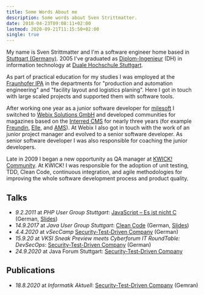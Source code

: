 ```yaml
---
title: Some Words About me
description: Some words about Sven Strittmatter.
date: 2018-04-23T09:08:11+02:00
lastmod: 2020-09-21T11:15:50+02:00
single: true
---
```


My name is Sven Strittmatter and I'm a software engineer home based in [Stuttgart (Germany)][1]. 2005 I've graduated as [Diplom-Ingenieur][2] (DH) in information technology at [Duale Hochschule Stuttgart][3].

As part of practical education for my studies I was employed at the [Fraunhofer IPA][4] in the departments for "production and automation engineering" and "facility layout and logistics planing". Here I got in touch with large scaled projects and supported them with software tools.

After working one year as a junior software developer for [milesoft][5] I switched to [Webix Solutions GmbH][6] and developed communities for magazines based on the [Interred CMS][7] for nearly three years (for example [Freundin][8], [Elle][9], and [AMS][10]). At Webix I also got in touch with the work of an junior project manager and evolved to a senior software developer. As senior software developer I was also responsible for coaching the junior developers.

Late in 2009 I began a new opportunity as QA manager at [KWICK! Community][11]. At KWICK! I was responsible for the adoption of unit testing, TDD, Clean Code, continuous integration, and agile methodologies for improving the whole software development process and product quality.

## Talks

- _9.2.2011_ at _PHP User Group Stuttgart_: [JavaScript – Es ist nicht C](https://blog.coworking0711.de/treffen-02-2011-der-php-usergroup-stuttgart-mit-vortrag-javascript-es-ist-nicht-c/) (German, [Slides](https://github.com/Weltraumschaf/Slides/blob/master/JavaScript-Es_ist_nicht_C/javascript-itsnotc.pdf))
- _14.9.2017_ at _Java User Group Stuttgart_: [Clean Code](https://www.jugs.org/va2017/09-14.html) (German, [Slides](https://github.com/Weltraumschaf/Slides/blob/master/CleanCode/Clean_Code.pdf))
- _4.4.2020_ at _vSecCamp_ [Security-Test-Driven Company](https://barcamps.eu/seccamp2020/events/03e7ed9c-ca45-433f-ba5c-f5b8849911ea/security_test_driven_company) (German)
- _15.9.20_ at _VKSI Sneak Preview meets Cyberforum IT RoundTable: DevSecOps_: [Security-Test-Driven Company](https://www.youtube.com/watch?v=I_C8E4_F1Do) (German)
- _24.9.2020_ at Java Forum Stuttgart: [Security-Test-Driven Company](https://online.java-forum-stuttgart.de/a2/)

## Publications

- _18.8.2020_ at _Informatik Aktuell_: [Security-Test-Driven Company](https://www.informatik-aktuell.de/betrieb/sicherheit/security-test-driven-company.html) (Gemran)

[1]:  http://maps.google.de/maps?q=maps+stuttgart&ie=UTF8&oe=utf-8&client=firefox-a&hnear=Stuttgart,+Baden-W%C3%BCrttemberg&gl=de&t=h&z=11
[2]:  http://en.wikipedia.org/wiki/Engineer%27s_degree#Germany
[3]:  http://www.dhbw-stuttgart.de/
[4]:  http://www.ipa.fraunhofer.de/
[5]:  http://www.milesoft.de/Home.42.0.html
[6]:  http://www.webix.de/
[7]:  http://www.interred.de/
[8]:  http://www.freundin.de/
[9]:  http://www.elle.de/
[10]: http://www.auto-motor-und-sport.de/
[11]: https://de.wikipedia.org/wiki/Kwick
[12]: https://www.vonaffenfels.de/
[13]: https://www.icongmbh.de/
